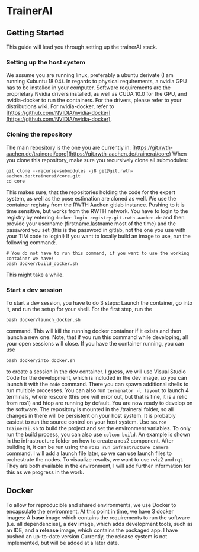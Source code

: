 
# TrainerAI

  

## Getting Started

This guide will lead you through setting up the trainerAI stack.

  

### Setting up the host system

We assume you are running linux, preferably a ubuntu derivate (I am running Kubuntu 18.04). In regards to physical requirements, a nvidia GPU has to be installed in your computer. Software requirements are the proprietary Nvidia drivers installed, as well as CUDA 10.0 for the GPU, and nvidia-docker to run the containers.
For the drivers, please refer to your distributions wiki. For nvidia-docker, refer to [https://github.com/NVIDIA/nvidia-docker](https://github.com/NVIDIA/nvidia-docker).
### Cloning the repository
The main repository is the one you are currently in: [https://git.rwth-aachen.de/trainerai/core](https://git.rwth-aachen.de/trainerai/core)
When you clone this repository, make sure you recursively clone all submodules:
```
git clone --recurse-submodules -j8 git@git.rwth-aachen.de:trainerai/core.git
cd core

```
This makes sure, that the repositories holding the code for the expert system, as well as the pose estimation are cloned as well.
We use the container registry from the RWTH Aachen gitlab instance. Pushing to it is time sensitive, but works from the RWTH network. You have to login to the registry by entering `docker login registry.git.rwth-aachen.de` and then provide your username (firstname.lastname most of the time) and the password you set (this is the password in gitlab, not the one you use with your TIM code to login!)
If you want to locally build an image to use, run the following command:.

	# You do not have to run this command, if you want to use the working container we have!
	bash docker/build_docker.sh

This might take a while. 

### Start a dev session
To start a dev session, you have to do 3 steps: Launch the container, go into it, and run the setup for your shell.
For the first step, run the

	bash docker/launch_docker.sh

command. This will kill the running docker container if it exists and then launch a new one. Note, that if you run this command while developing, all your open sessions will close. If you have the container running, you can use

	bash docker/into_docker.sh

to create a session in the dev container. I guess, we will use Visual Studio Code for the development, which is included in the dev image, so you can launch it with the `code` command. There you can spawn additional shells to run multiple processes. You can also run `terminator -l layout` to launch 4 terminals, where roscore (this one will error out, but that is fine, it is a relic from ros1) and htop are running by default.
You are now ready to develop on the software. The repository is mounted in the /trainerai folder, so all changes in there will be persistent on your host system. It is probably easiest to run the source control on your host system.
Use `source trainerai.sh` to build the project and set the environment variables. To only run the build process, you can also use `colcon build`.
An example is shown in the infrastructure folder on how to create a ros2 component. After building it, it can be run using the `ros2 run infrastructure camera` command. I will add a launch file later, so we can use launch files to orchestrate the nodes. 
To visualize results, we want to use rviz2 and rqt. They are both available in the environment, I will add further information for this as we progress in the work.
## Docker
To allow for reproducible and shared environments, we use Docker to encapsulate the environment. At this point in time, we have 3 docker images: A **base** image which contains the requirements to run the software (i.e. all dependencies), a **dev** image, which adds development tools, such as an IDE, and a **release** image, which contains the packaged app.
I have pushed an up-to-date version 
Currently, the release system is not implemented, but will be added at a later date.